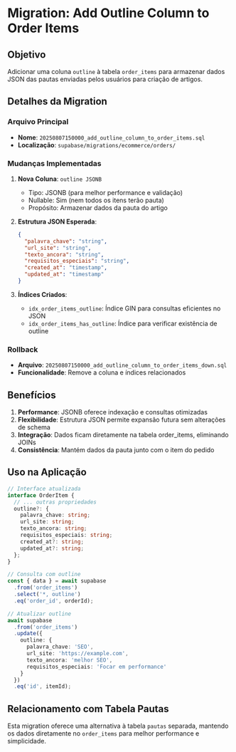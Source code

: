 # Migration: Add Outline Column to Order Items

## Objetivo
Adicionar uma coluna `outline` à tabela `order_items` para armazenar dados JSON das pautas enviadas pelos usuários para criação de artigos.

## Detalhes da Migration

### Arquivo Principal
- **Nome**: `20250807150000_add_outline_column_to_order_items.sql`
- **Localização**: `supabase/migrations/ecommerce/orders/`

### Mudanças Implementadas

1. **Nova Coluna**: `outline JSONB`
   - Tipo: JSONB (para melhor performance e validação)
   - Nullable: Sim (nem todos os itens terão pauta)
   - Propósito: Armazenar dados da pauta do artigo

2. **Estrutura JSON Esperada**:
   ```json
   {
     "palavra_chave": "string",
     "url_site": "string", 
     "texto_ancora": "string",
     "requisitos_especiais": "string",
     "created_at": "timestamp",
     "updated_at": "timestamp"
   }
   ```

3. **Índices Criados**:
   - `idx_order_items_outline`: Índice GIN para consultas eficientes no JSON
   - `idx_order_items_has_outline`: Índice para verificar existência de outline

### Rollback
- **Arquivo**: `20250807150000_add_outline_column_to_order_items_down.sql`
- **Funcionalidade**: Remove a coluna e índices relacionados

## Benefícios

1. **Performance**: JSONB oferece indexação e consultas otimizadas
2. **Flexibilidade**: Estrutura JSON permite expansão futura sem alterações de schema
3. **Integração**: Dados ficam diretamente na tabela order_items, eliminando JOINs
4. **Consistência**: Mantém dados da pauta junto com o item do pedido

## Uso na Aplicação

```typescript
// Interface atualizada
interface OrderItem {
  // ... outras propriedades
  outline?: {
    palavra_chave: string;
    url_site: string;
    texto_ancora: string;
    requisitos_especiais: string;
    created_at?: string;
    updated_at?: string;
  };
}

// Consulta com outline
const { data } = await supabase
  .from('order_items')
  .select('*, outline')
  .eq('order_id', orderId);

// Atualizar outline
await supabase
  .from('order_items')
  .update({ 
    outline: {
      palavra_chave: 'SEO',
      url_site: 'https://example.com',
      texto_ancora: 'melhor SEO',
      requisitos_especiais: 'Focar em performance'
    }
  })
  .eq('id', itemId);
```

## Relacionamento com Tabela Pautas
Esta migration oferece uma alternativa à tabela `pautas` separada, mantendo os dados diretamente no `order_items` para melhor performance e simplicidade.
